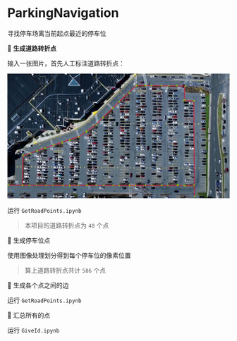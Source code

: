 # ParkingNavigation
寻找停车场离当前起点最近的停车位

🔶 **生成道路转折点**

输入一张图片，首先人工标注道路转折点：

![](saveImg/raw.jpg)

运行 `GetRoadPoints.ipynb` 

> 本项目的道路转折点为 `48` 个点

🔶 生成停车位点

使用图像处理划分得到每个停车位的像素位置

> 算上道路转折点共计 `586` 个点

🔶 生成各个点之间的边

运行 `GetRoadPoints.ipynb` 

🔶 汇总所有的点

运行 `GiveId.ipynb`

